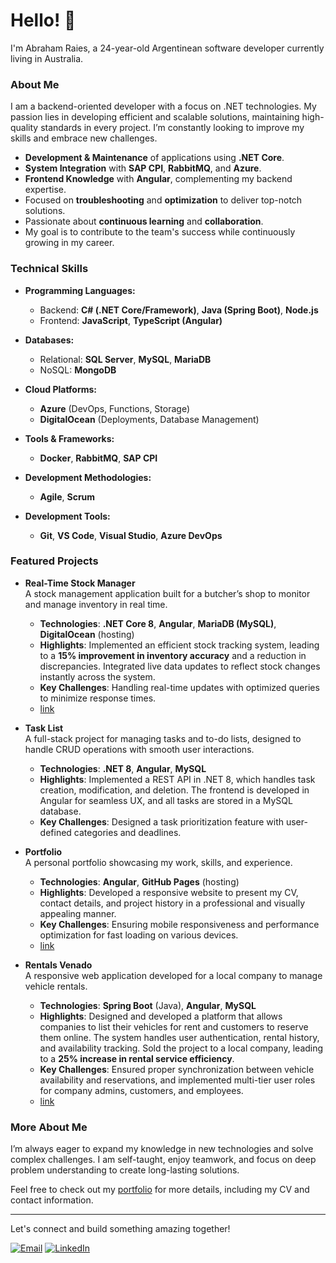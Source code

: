 # Hello! 👋 
I'm Abraham Raies, a 24-year-old Argentinean software developer currently living in Australia.

### About Me
I am a backend-oriented developer with a focus on .NET technologies. My passion lies in developing efficient and scalable solutions, maintaining high-quality standards in every project. I’m constantly looking to improve my skills and embrace new challenges.

- **Development & Maintenance** of applications using **.NET Core**.
- **System Integration** with **SAP CPI**, **RabbitMQ**, and **Azure**.
- **Frontend Knowledge** with **Angular**, complementing my backend expertise.
- Focused on **troubleshooting** and **optimization** to deliver top-notch solutions.
- Passionate about **continuous learning** and **collaboration**.
- My goal is to contribute to the team's success while continuously growing in my career.

### Technical Skills

- **Programming Languages:** 
  - Backend: **C# (.NET Core/Framework)**, **Java (Spring Boot)**, **Node.js**
  - Frontend: **JavaScript**, **TypeScript (Angular)**

- **Databases:** 
  - Relational: **SQL Server**, **MySQL**, **MariaDB**
  - NoSQL: **MongoDB**

- **Cloud Platforms:** 
  - **Azure** (DevOps, Functions, Storage)
  - **DigitalOcean** (Deployments, Database Management)

- **Tools & Frameworks:** 
  - **Docker**, **RabbitMQ**, **SAP CPI**

- **Development Methodologies:** 
  - **Agile**, **Scrum**

- **Development Tools:** 
  - **Git**, **VS Code**, **Visual Studio**, **Azure DevOps**

### Featured Projects

- **Real-Time Stock Manager**  
  A stock management application built for a butcher’s shop to monitor and manage inventory in real time.  
  - **Technologies**: **.NET Core 8**, **Angular**, **MariaDB (MySQL)**, **DigitalOcean** (hosting)  
  - **Highlights**: Implemented an efficient stock tracking system, leading to a **15% improvement in inventory accuracy** and a reduction in discrepancies. Integrated live data updates to reflect stock changes instantly across the system.  
  - **Key Challenges**: Handling real-time updates with optimized queries to minimize response times.
  - [link](http://abuelojuan.com.ar/)

- **Task List**  
  A full-stack project for managing tasks and to-do lists, designed to handle CRUD operations with smooth user interactions.  
  - **Technologies**: **.NET 8**, **Angular**, **MySQL**  
  - **Highlights**: Implemented a REST API in .NET 8, which handles task creation, modification, and deletion. The frontend is developed in Angular for seamless UX, and all tasks are stored in a MySQL database.  
  - **Key Challenges**: Designed a task prioritization feature with user-defined categories and deadlines.

- **Portfolio**  
  A personal portfolio showcasing my work, skills, and experience.  
  - **Technologies**: **Angular**, **GitHub Pages** (hosting)  
  - **Highlights**: Developed a responsive website to present my CV, contact details, and project history in a professional and visually appealing manner.  
  - **Key Challenges**: Ensuring mobile responsiveness and performance optimization for fast loading on various devices.
  - [link](https://abrahamraies.github.io/Portfolio/)

- **Rentals Venado**  
  A responsive web application developed for a local company to manage vehicle rentals.  
  - **Technologies**: **Spring Boot** (Java), **Angular**, **MySQL**  
  - **Highlights**: Designed and developed a platform that allows companies to list their vehicles for rent and customers to reserve them online. The system handles user authentication, rental history, and availability tracking. Sold the project to a local company, leading to a **25% increase in rental service efficiency**.  
  - **Key Challenges**: Ensured proper synchronization between vehicle availability and reservations, and implemented multi-tier user roles for company admins, customers, and employees.
  - [link](https://rentals-venado.web.app/)

### More About Me
I’m always eager to expand my knowledge in new technologies and solve complex challenges. I am self-taught, enjoy teamwork, and focus on deep problem understanding to create long-lasting solutions.

Feel free to check out my [portfolio](https://abrahamraies.github.io/Portfolio) for more details, including my CV and contact information.

---
Let's connect and build something amazing together!

[![Email](https://img.shields.io/badge/Mail-EA4335?style=for-the-badge&logo=gmail&logoColor=white&labelColor=101010)](mailto:abrahamraies@gmail.com)
[![LinkedIn](https://img.shields.io/badge/linkedin-0A66C2?style=for-the-badge&logo=linkedin&logoColor=white&labelColor=101010)](https://www.linkedin.com/in/abraham-raies/)
